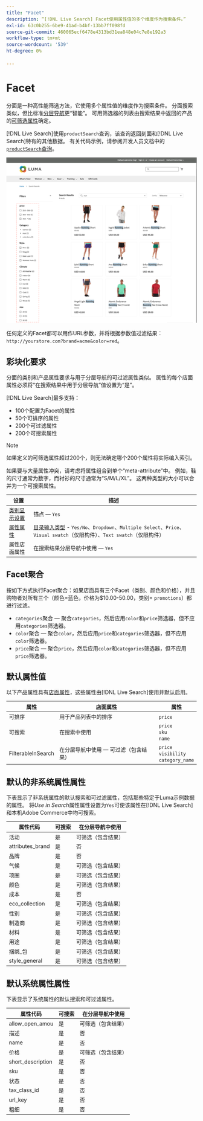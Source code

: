 ```yaml
---
title: "Facet"
description: “[!DNL Live Search] Facet使用属性值的多个维度作为搜索条件。”
exl-id: 63c0b255-6be9-41ad-b4bf-13bb7ff098fd
source-git-commit: 460065ecf6478e4313bd31ea848e04c7e8e192a3
workflow-type: tm+mt
source-wordcount: '539'
ht-degree: 0%

---
```


# Facet

分面是一种高性能筛选方法，它使用多个属性值的维度作为搜索条件。 分面搜索类似，但比标准[分层导航](https://experienceleague.adobe.com/docs/commerce-admin/catalog/catalog/navigation/navigation-layered.html)更“智能”。 可用筛选器的列表由搜索结果中返回的产品的[可筛选属性](https://experienceleague.adobe.com/docs/commerce-admin/catalog/catalog/navigation/navigation-layered.html#filterable-attributes)确定。

[!DNL Live Search]使用`productSearch`查询，该查询返回刻面和[!DNL Live Search]特有的其他数据。 有关代码示例，请参阅开发人员文档中的[`productSearch`查询](https://developer.adobe.com/commerce/services/graphql/live-search/product-search/)。

![已过滤的搜索结果](assets/storefront-search-results-run.png)

任何定义的Facet都可以用作URL参数，并将根据参数值过滤结果： `http://yourstore.com?brand=acme&color=red`。

## 彩块化要求

分面的类别和产品属性要求与用于分层导航的可过滤属性类似。 属性的每个店面属性必须将“在搜索结果中用于分层导航”值设置为“是”。

[!DNL Live Search]最多支持：

* 100个配置为Facet的属性
* 50个可排序的属性
* 200个可过滤属性
* 200个可搜索属性

>[!NOTE]
>
> 如果定义的可筛选属性超过200个，则无法确定哪个200个属性将实际编入索引。

如果要与大量属性冲突，请考虑将属性组合到单个“meta-attribute”中。 例如，鞋的尺寸通常为数字，而衬衫的尺寸通常为“S/M/L/XL”。 这两种类型的大小可以合并为一个可搜索属性。

| 设置 | 描述 |
|--- |--- |
| [类别显示设置](https://experienceleague.adobe.com/docs/commerce-admin/catalog/categories/create/categories-display-settings.html) | 锚点 — `Yes` |
| [属性属性](https://experienceleague.adobe.com/docs/commerce-admin/catalog/product-attributes/create/attribute-product-create.html) | [目录输入类型](https://experienceleague.adobe.com/docs/commerce-admin/catalog/product-attributes/attributes-input-types.html) - `Yes/No`、`Dropdown`、`Multiple Select`、`Price`、`Visual swatch`（仅限构件）、`Text swatch`（仅限构件） |
| 属性店面属性 | 在搜索结果分层导航中使用 — `Yes` |

## Facet聚合

按如下方式执行Facet聚合：如果店面具有三个Facet（类别、颜色和价格），并且购物者对所有三个（颜色=蓝色，价格为$10.00-50.00，类别= `promotions`）都进行过滤。

* `categories`聚合 — 聚合`categories`，然后应用`color`和`price`筛选器，但不应用`categories`筛选器。
* `color`聚合 — 聚合`color`，然后应用`price`和`categories`筛选器，但不应用`color`筛选器。
* `price`聚合 — 聚合`price`，然后应用`color`和`categories`筛选器，但不应用`price`筛选器。

## 默认属性值

以下产品属性具有[店面属性](https://experienceleague.adobe.com/docs/commerce-admin/catalog/product-attributes/product-attributes.html)，这些属性由[!DNL Live Search]使用并默认启用。

| 属性 | 店面属性 | 属性 |
|---|---|---|
| 可排序 | 用于产品列表中的排序 | `price` |
| 可搜索 | 在搜索中使用 | `price` <br />`sku`<br />`name` |
| FilterableInSearch | 在分层导航中使用 — 可过滤（包含结果） | `price`<br />`visibility`<br />`category_name` |

## 默认的非系统属性属性

下表显示了非系统属性的默认搜索和可过滤属性，包括那些特定于Luma示例数据的属性。 将&#x200B;*Use in Search*&#x200B;属性属性设置为`Yes`可使该属性在[!DNL Live Search]和本机Adobe Commerce中均可搜索。

| 属性代码 | 可搜索 | 在分层导航中使用 |
|--- |--- |--- |
| 活动 | 是 | 可筛选（包含结果） |
| attributes_brand | 是 | 否 |
| 品牌 | 是 | 否 |
| 气候 | 是 | 可筛选（包含结果） |
| 项圈 | 是 | 可筛选（包含结果） |
| 颜色 | 是 | 可筛选（包含结果） |
| 成本 | 是 | 否 |
| eco_collection | 是 | 可筛选（包含结果） |
| 性别 | 是 | 可筛选（包含结果） |
| 制造商 | 是 | 可筛选（包含结果） |
| 材料 | 是 | 可筛选（包含结果） |
| 用途 | 是 | 可筛选（包含结果） |
| 捆绑_包 | 是 | 可筛选（包含结果） |
| style_general | 是 | 可筛选（包含结果） |

## 默认系统属性属性

下表显示了系统属性的默认搜索和可过滤属性。

| 属性代码 | 可搜索 | 在分层导航中使用 |
|--- |--- |--- |
| allow_open_amou | 是 | 可筛选（包含结果） |
| 描述 | 是 | 否 |
| name | 是 | 否 |
| 价格 | 是 | 可筛选（包含结果） |
| short_description | 是 | 否 |
| sku | 是 | 否 |
| 状态 | 是 | 否 |
| tax_class_id | 是 | 否 |
| url_key | 是 | 否 |
| 粗细 | 是 | 否 |
